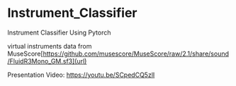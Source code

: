 # Instrument_Classifier
Instrument Classifier Using Pytorch
       
virtual instruments data from MuseScore[https://github.com/musescore/MuseScore/raw/2.1/share/sound/FluidR3Mono_GM.sf3](url)        
    
Presentation Video: https://youtu.be/SCpedCQ5zlI    
